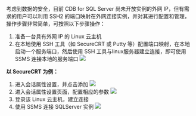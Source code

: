 考虑到数据的安全，目前 CDB for SQL Server 尚未开放实例的外网 IP，但有需求的用户可以利用 SSH2 的端口映射在外网连接实例，并对其进行配置和管理，操作步骤非常简单，可按照以下步骤操作：
1. 准备一台具有外网 IP 的 Linux 云主机
2. 在本地使用 SSH 工具（如 SecureCRT 或 Putty 等）配置端口映射，在本地启动一个服务端口，然后使用 SSH 工具与linux服务器建立连接，即可使用 SSMS 连接本地的服务端口
![](http://imgcache.tce.fsphere.cn/static/mccdn.qcloud.com/static/img/3f9a661b42fed1648d8b00091d5ace60/image.png)

**以 SecureCRT 为例：**
1.	进入会话属性设置，并点击添加
![](http://imgcache.tce.fsphere.cn/static/mccdn.qcloud.com/static/img/072a1ba13c5281b206d70e7ce5294c17/image.png)
2.	进入会话属性设置页面，配置相应的参数
![](http://imgcache.tce.fsphere.cn/static/mccdn.qcloud.com/static/img/edf3d44003eda115015002d28bd98266/image.png)
3.	登录该 Linux 云主机，建立连接
4.	使用 SSMS 连接 SQLServer 实例
![](http://imgcache.tce.fsphere.cn/static/mccdn.qcloud.com/static/img/0a25f830093d59d77a2b74f5c3d3e769/image.png)